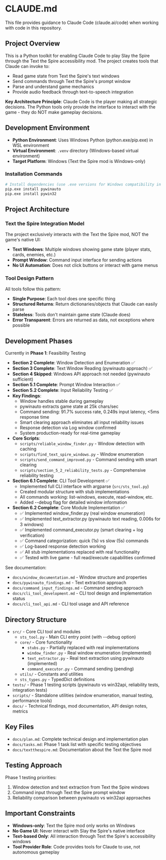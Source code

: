 # CLAUDE.md

This file provides guidance to Claude Code (claude.ai/code) when working with code in this repository.

## Project Overview

This is a Python toolkit for enabling Claude Code to play Slay the Spire through the Text the Spire accessibility mod. The project creates tools that Claude can invoke to:

- Read game state from Text the Spire's text windows
- Send commands through Text the Spire's prompt window
- Parse and understand game mechanics
- Provide audio feedback through text-to-speech integration

**Key Architecture Principle**: Claude Code is the player making all strategic decisions. The Python tools only provide the interface to interact with the game - they do NOT make gameplay decisions.

## Development Environment

- **Python Environment**: Uses Windows Python (python.exe/pip.exe) in WSL environment
- **Virtual Environment**: `.venv` directory (Windows-based virtual environment)
- **Target Platform**: Windows (Text the Spire mod is Windows-only)

### Installation Commands
```bash
# Install dependencies (use .exe versions for Windows compatibility in WSL)
pip.exe install pywinauto
pip.exe install pywin32
```

## Project Architecture

### Text the Spire Integration Model
The project exclusively interacts with the Text the Spire mod, NOT the game's native UI:

- **Text Windows**: Multiple windows showing game state (player stats, cards, enemies, etc.)
- **Prompt Window**: Command input interface for sending actions
- **No UI Automation**: Does not click buttons or interact with game menus

### Tool Design Pattern
All tools follow this pattern:
- **Single Purpose**: Each tool does one specific thing
- **Structured Returns**: Return dictionaries/objects that Claude can easily parse
- **Stateless**: Tools don't maintain game state (Claude does)
- **Error Transparent**: Errors are returned as data, not exceptions where possible

## Development Phases

Currently in **Phase 1**: Feasibility Testing
- **Section 2 Complete**: Window Detection and Enumeration ✅
- **Section 3 Complete**: Text Window Reading (pywinauto approach) ✅
- **Section 4 Skipped**: Windows API approach not needed (pywinauto sufficient)
- **Section 5.1 Complete**: Prompt Window Interaction ✅
- **Section 5.2 Complete**: Input Reliability Testing ✅
- **Key Findings**: 
  - Window handles stable during gameplay
  - pywinauto extracts game state at 25k chars/sec
  - Command sending: 91.7% success rate, 0.249s input latency, <5ms response time
  - Smart clearing approach eliminates all input reliability issues
  - Response detection via Log window confirmed
  - System production-ready for real-time gameplay
- **Core Scripts**: 
  - `scripts/reliable_window_finder.py` - Window detection with caching
  - `scripts/find_text_spire_windows.py` - Window enumeration
  - `scripts/send_command_improved.py` - Command sending with smart clearing
  - `scripts/section_5_2_reliability_tests.py` - Comprehensive reliability testing
- **Section 6.1 Complete**: CLI Tool Development ✅
  - Implemented full CLI interface with argparse (`src/sts_tool.py`)
  - Created modular structure with stub implementations
  - All commands working: list-windows, execute, read-window, etc.
  - Added --debug flag for detailed window information
- **Section 6.2 Complete**: Core Module Implementation ✅
  - ✅ Implemented window_finder.py (real window enumeration)
  - ✅ Implemented text_extractor.py (pywinauto text reading, 0.006s for 3 windows)
  - ✅ Implemented command_executor.py (smart clearing + log verification)
  - ✅ Command categorization: quick (1s) vs slow (5s) commands
  - ✅ Log-based response detection working
  - ✅ All stub implementations replaced with real functionality
  - ✅ Tested with live game - full read/execute capabilities confirmed

See documentation:
- `docs/window_documentation.md` - Window structure and properties
- `docs/pywinauto_findings.md` - Text extraction approach
- `docs/command_input_findings.md` - Command sending approach
- `docs/cli_tool_development.md` - CLI tool design and implementation status
- `docs/cli_tool_api.md` - CLI tool usage and API reference

## Directory Structure

- `src/` - Core CLI tool and modules
  - `sts_tool.py` - Main CLI entry point (with --debug option)
  - `core/` - Core functionality
    - `stubs.py` - Partially replaced with real implementations
    - `window_finder.py` - Real window enumeration (implemented)
    - `text_extractor.py` - Real text extraction using pywinauto (implemented)
    - `command_executor.py` - Command sending (pending)
  - `utils/` - Constants and utilities
  - `sts_types.py` - TypedDict definitions
- `tests/` - Phase 1 testing scripts (pywinauto vs win32api, reliability tests, integration tests)
- `scripts/` - Standalone utilities (window enumeration, manual testing, performance tools)
- `docs/` - Technical findings, mod documentation, API design notes, metrics

## Key Files

- `docs/plan.md`: Complete technical design and implementation plan
- `docs/tasks.md`: Phase 1 task list with specific testing objectives
- `docs/textthespire.md`: Documentation about the Text the Spire mod

## Testing Approach

Phase 1 testing priorities:
1. Window detection and text extraction from Text the Spire windows
2. Command input through Text the Spire prompt window
3. Reliability comparison between pywinauto vs win32api approaches

## Important Constraints

- **Windows-only**: Text the Spire mod only works on Windows
- **No Game UI**: Never interact with Slay the Spire's native interface
- **Text-based Only**: All interaction through Text the Spire's accessibility windows
- **Tool Provider Role**: Code provides tools for Claude to use, not autonomous gameplay